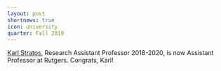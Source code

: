 ```yaml
---
layout: post
shortnews: true
icon: university
quarter: Fall 2019
---
```


<A HREF="http://karlstratos.com/">Karl Stratos</A>, Research Assistant Professor 2018-2020, is now Assistant Professor at Rutgers. Congrats, Karl!
